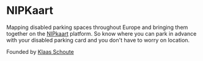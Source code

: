 # NIPKaart

Mapping disabled parking spaces throughout Europe and bringing them together on the [NIPkaart][nipkaart] platform. So know where you can park in advance with your disabled parking card and you don't have to worry on location.

Founded by [Klaas Schoute][klaas]

<!-- Links -->
[nipkaart]: https://nipkaart.nl
[klaas]: https://github.com/klaasnicolaas